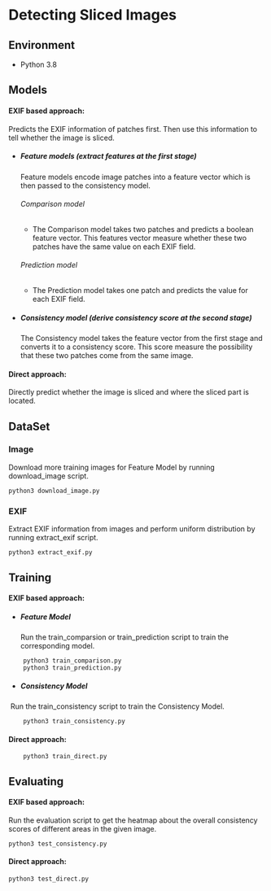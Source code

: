 # Detecting Sliced Images

## Environment
- Python 3.8

## Models
#### EXIF based approach:

Predicts the EXIF information of patches first. Then use this information to tell whether the image is sliced.

- ##### Feature models (extract features at the first stage)

  Feature models encode image patches into a feature vector which is then passed to the consistency model.
  ###### Comparison model

  - The Comparison model takes two patches and predicts a boolean feature vector. This features vector measure whether these two patches have the same value on each EXIF field.

  ###### Prediction model

  - The Prediction model takes one patch and predicts the value for each EXIF field.

- ##### Consistency model (derive consistency score at the second stage)

  The Consistency model takes the feature vector from the first stage and converts it to a consistency score. This score measure the possibility that these two patches come from the same image.

#### Direct approach:

Directly predict whether the image is sliced and where the sliced part is located.

## DataSet
### Image
Download more training images for Feature Model by running download_image script.
``` shell
python3 download_image.py
```
### EXIF
Extract EXIF information from images and perform uniform distribution by running extract_exif script.
``` shell
python3 extract_exif.py
```
## Training
#### EXIF based approach:

- ##### Feature Model

  Run the train_comparsion or train_prediction script to train the corresponding model.	

``` shell
	python3 train_comparison.py
	python3 train_prediction.py
```
- ##### Consistency Model

​	Run the train_consistency script to train the Consistency Model.
``` shell
	python3 train_consistency.py
```

#### Direct approach:

```shell
	python3 train_direct.py
```

## Evaluating

#### EXIF based approach:

Run the evaluation script to get the heatmap about the overall consistency scores of different areas in the given image.

``` shell
python3 test_consistency.py
```

#### Direct approach:

```shell
python3 test_direct.py
```


